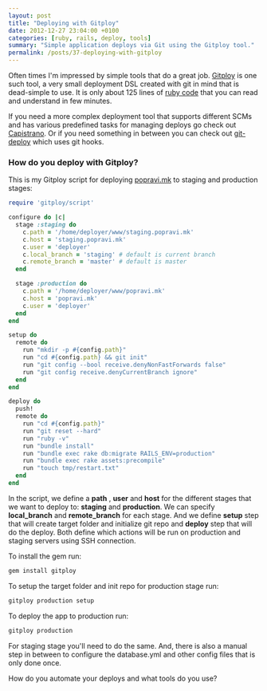 ```yaml
---
layout: post
title: "Deploying with Gitploy"
date: 2012-12-27 23:04:00 +0100
categories: [ruby, rails, deploy, tools]
summary: "Simple application deploys via Git using the Gitploy tool."
permalink: /posts/37-deploying-with-gitploy
---
```


Often times I'm impressed by simple tools that do a great job. [Gitploy](https://github.com/brentd/gitploy "Dead-simple (no, really) deployment DSL created with git in mind.") is one such tool, a very small deployment DSL created with git in mind that is dead-simple to use. It is only about 125 lines of [ruby code](https://github.com/brentd/gitploy/blob/master/lib/gitploy.rb "Gitploy script code") that you can read and understand in few minutes.

If you need a more complex deployment tool that supports different SCMs and has various predefined tasks for managing deploys go check out [Capistrano](https://github.com/capistrano/capistrano "Remote multi-server automation tool"). Or if you need something in between you can check out [git-deploy](https://github.com/mislav/git-deploy "git deployment made easy") which uses git hooks.

### How do you deploy with Gitploy?

This is my Gitploy script for deploying [popravi.mk](http://popravi.mk/ "PopraviMK") to staging and production stages:

```ruby
require 'gitploy/script'

configure do |c|
  stage :staging do
    c.path = '/home/deployer/www/staging.popravi.mk'
    c.host = 'staging.popravi.mk'
    c.user = 'deployer'
    c.local_branch = 'staging' # default is current branch
    c.remote_branch = 'master' # default is master
  end

  stage :production do
    c.path = '/home/deployer/www/popravi.mk'
    c.host = 'popravi.mk'
    c.user = 'deployer'
  end
end

setup do
  remote do
    run "mkdir -p #{config.path}"
    run "cd #{config.path} && git init"
    run "git config --bool receive.denyNonFastForwards false"
    run "git config receive.denyCurrentBranch ignore"
  end
end

deploy do
  push!
  remote do
    run "cd #{config.path}"
    run "git reset --hard"
    run "ruby -v"
    run "bundle install"
    run "bundle exec rake db:migrate RAILS_ENV=production"
    run "bundle exec rake assets:precompile"
    run "touch tmp/restart.txt"
  end
end
```

In the script, we define a **path** , **user** and **host** for the different stages that we want to deploy to: **staging** and **production**. We can specify **local\_branch** and **remote\_branch** for each stage. And we define **setup** step that will create target folder and initialize git repo and **deploy** step that will do the deploy. Both define which actions will be run on production and staging servers using SSH connection.

To install the gem run:

```bash
gem install gitploy
```

To setup the target folder and init repo for production stage run:

```bash
gitploy production setup
```

To deploy the app to production run:

```bash
gitploy production
```

For staging stage you'll need to do the same. And, there is also a manual step in between to configure the database.yml and other config files that is only done once.

How do you automate your deploys and what tools do you use?
